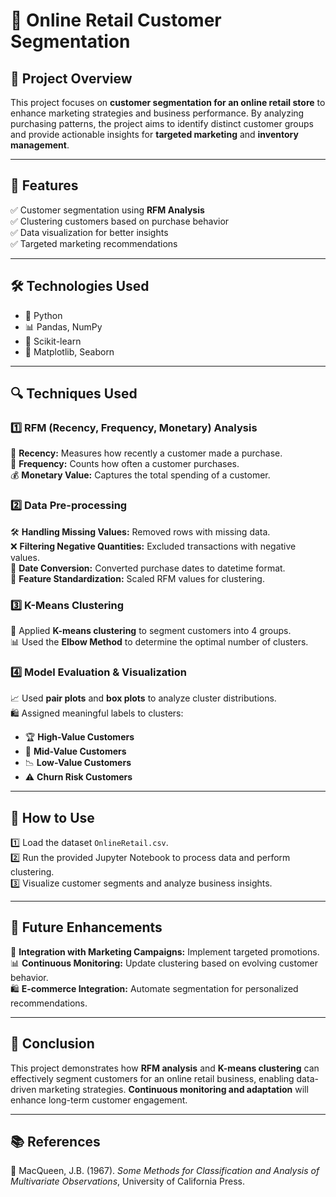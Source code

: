 # 🚀 Online Retail Customer Segmentation

## 📌 Project Overview
This project focuses on **customer segmentation for an online retail store** to enhance marketing strategies and business performance. By analyzing purchasing patterns, the project aims to identify distinct customer groups and provide actionable insights for **targeted marketing** and **inventory management**.

---
## 🎯 Features
✅ Customer segmentation using **RFM Analysis**  
✅ Clustering customers based on purchase behavior  
✅ Data visualization for better insights  
✅ Targeted marketing recommendations  

---
## 🛠️ Technologies Used
- 🐍 Python
- 📊 Pandas, NumPy
- 🤖 Scikit-learn
- 🎨 Matplotlib, Seaborn

---
## 🔍 Techniques Used

### 1️⃣ RFM (Recency, Frequency, Monetary) Analysis
📅 **Recency:** Measures how recently a customer made a purchase.  
🔁 **Frequency:** Counts how often a customer purchases.  
💰 **Monetary Value:** Captures the total spending of a customer.  

### 2️⃣ Data Pre-processing
🛠️ **Handling Missing Values:** Removed rows with missing data.  
❌ **Filtering Negative Quantities:** Excluded transactions with negative values.  
📆 **Date Conversion:** Converted purchase dates to datetime format.  
📏 **Feature Standardization:** Scaled RFM values for clustering.  

### 3️⃣ K-Means Clustering
📌 Applied **K-means clustering** to segment customers into 4 groups.  
📊 Used the **Elbow Method** to determine the optimal number of clusters.  

### 4️⃣ Model Evaluation & Visualization
📈 Used **pair plots** and **box plots** to analyze cluster distributions.  
🛍️ Assigned meaningful labels to clusters:
   - 🏆 **High-Value Customers**
   - 🎯 **Mid-Value Customers**
   - 📉 **Low-Value Customers**
   - ⚠️ **Churn Risk Customers**

---
## 🚀 How to Use
1️⃣ Load the dataset `OnlineRetail.csv`.  
2️⃣ Run the provided Jupyter Notebook to process data and perform clustering.  
3️⃣ Visualize customer segments and analyze business insights.  

---
## 🔮 Future Enhancements
📢 **Integration with Marketing Campaigns:** Implement targeted promotions.  
📊 **Continuous Monitoring:** Update clustering based on evolving customer behavior.  
🛍️ **E-commerce Integration:** Automate segmentation for personalized recommendations.  

---
## 📌 Conclusion
This project demonstrates how **RFM analysis** and **K-means clustering** can effectively segment customers for an online retail business, enabling data-driven marketing strategies. **Continuous monitoring and adaptation** will enhance long-term customer engagement.  

---
## 📚 References
📖 MacQueen, J.B. (1967). *Some Methods for Classification and Analysis of Multivariate Observations*, University of California Press.

